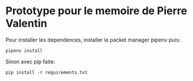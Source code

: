 # Prototype pour le memoire de Pierre Valentin


Pour installer les dependences, installer le packet manager pipenv puis:
```
pipenv install
```

Sinon avec pip faite:
```
pip install -r requirements.txt
```
